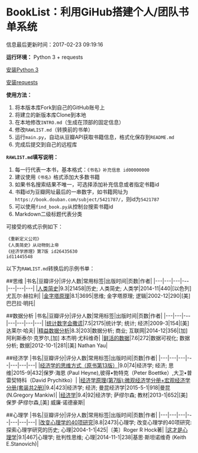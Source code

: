 # BookList：利用GiHub搭建个人/团队书单系统

信息最后更新时间：2017-02-23 09:19:16

**运行环境：**
Python 3 + requests

[安装Python 3](https://www.python.org/download/releases/3.0/)

[安装requests](http://docs.python-requests.org/en/master/user/install)

**使用方法：**

1. 将本版本库Fork到自己的GitHub账号上
2. 将建立的新版本库Clone到本地
3. 在本地修改`INTRO.md`（生成在顶部的固定信息）
4. 修改`RAWLIST.md`（转换前的书单）
5. 运行`main.py`，自动从豆瓣API获取书籍信息，格式化保存到`README.md`
6. 完成后提交到自己的远程库

**`RAWLIST.md`填写说明：**

1. 每一行代表一本书，基本格式：`《书名》补充信息 id00000000`
2. 建议使用`《书名》`格式添加大多数书籍
3. 如果书名搜索结果不唯一，可选择添加补充信息或者指定书籍id
4. 书籍id为豆瓣网址最后的一串数字，如书籍网址为`https://book.douban.com/subject/5421787/`，则id为`5421787`
5. 可以使用`find_book.py`从控制台搜索书籍id
6. Markdown二级标题代表分类

可接受的格式示例如下：
```
《重新定义公司》
《人类简史》从动物到上帝
《经济学原理》第7版 id26435630
id11445548
```

以下为`RAWLIST.md`转换后的示例书单：


##思维
|书名|豆瓣评分|评分人数|常用标签|出版时间|页数|作者|
|---|---|---|---|---|---|---|
|[人类简史](https://book.douban.com/subject/25985021)|9.3|21458|历史; 人类简史; 人类学|2014-11|440|[以色列]尤瓦尔·赫拉利|
|[金字塔原理](https://book.douban.com/subject/1020644)|8.1|3695|思维; 金字塔原理; 逻辑|2002-12|290|[美] 巴巴拉·明托|

##数据分析
|书名|豆瓣评分|评分人数|常用标签|出版时间|页数|作者|
|---|---|---|---|---|---|---|
|[统计数字会撒谎](https://book.douban.com/subject/3595095)|7.5|2175|统计学; 统计; 经济|2009-3|154|[美] 达莱尔·哈夫|
|[精益数据分析](https://book.douban.com/subject/26278639)|8.3|203|数据分析; 商业; 互联网|2014-12|356|[加] 阿利斯泰尔·克罗尔,[加] 本杰明·尤科维奇|
|[鲜活的数据](https://book.douban.com/subject/19952397)|7.6|272|数据可视化; 数据分析; 数据|2012-10-1|281|[美] Nathan Yau|

##经济学
|书名|豆瓣评分|评分人数|常用标签|出版时间|页数|作者|
|---|---|---|---|---|---|---|
|[经济学的思维方式（原书第13版）](https://book.douban.com/subject/26604224)|9.0|74|经济学; 经济; 思维|2015-9|432|保罗·海恩 (Paul Heyne),彼得•勃特克（Peter Boettke）,大卫•普雷契特科（David Prychitko）|
|[经济学原理(第7版):微观经济学分册+宏观经济学分册(套装共2册)](https://book.douban.com/subject/26435630)|9.4|423|经济学; 经济; 曼昆经济学|2015-5-1|918|曼昆 (N.Gregory Mankiw)|
|[经济学](https://book.douban.com/subject/20502310)|9.4|92|经济学; 萨缪尔森; 教材|2013-1|652|[美] 保罗·萨缪尔森,[美] 威廉·诺德豪斯|

##心理学
|书名|豆瓣评分|评分人数|常用标签|出版时间|页数|作者|
|---|---|---|---|---|---|---|
|[改变心理学的40项研究](https://book.douban.com/subject/1147347)|8.8|2473|心理学; 改变心理学的40项研究:探索心理学研究的历史; 心理|2004-1-1|425|〔美〕Roger R Hock著|
|[这才是心理学](https://book.douban.com/subject/26287453)|9.1|467|心理学; 批判性思维; 心理|2014-11-1|238|基思·斯坦诺维奇 (Keith E.Stanovich)|
